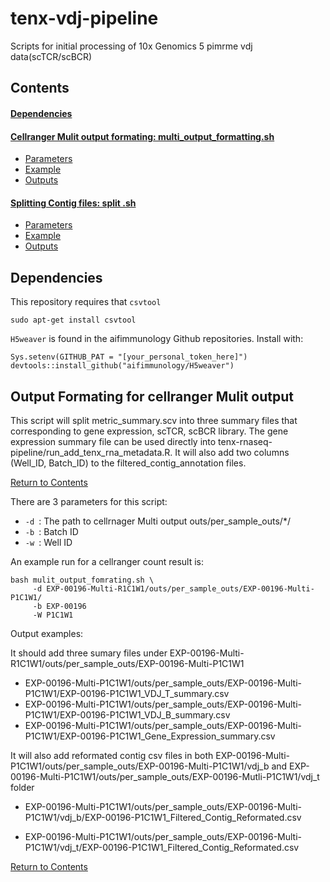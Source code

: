 # tenx-vdj-pipeline

Scripts for initial processing of 10x Genomics 5 pimrme vdj data(scTCR/scBCR)

<a id="contents"></a>

## Contents

#### [Dependencies](#dependencies)

#### [Cellranger Mulit output formating: multi_output_formatting.sh](#formating)
- [Parameters](#formating_param)
- [Example](#formating_example)
- [Outputs](#formating_outputs)

#### [Splitting Contig files: split .sh](#formating)
- [Parameters](#formating_param)
- [Example](#formating_example)
- [Outputs](#formating_outputs)



<a id="dependencies"></a>

## Dependencies

This repository requires that `csvtool`
```
sudo apt-get install csvtool
```

`H5weaver` is found in the aifimmunology Github repositories. Install with:
```
Sys.setenv(GITHUB_PAT = "[your_personal_token_here]")
devtools::install_github("aifimmunology/H5weaver")
```

<a id="formating"></a>

## Output Formating for cellranger Mulit output

This script will split metric_summary.scv into three summary files that corresponding to gene expression, scTCR, scBCR library. The gene expression summary file can be used directly into tenx-rnaseq-pipeline/run_add_tenx_rna_metadata.R. It will also add two columns (Well_ID, Batch_ID) to the filtered_contig_annotation files. 


[Return to Contents](#contents)

<a id="formating_param"></a>

There are 3 parameters for this script:  
- `-d `: The path to cellrnager Multi output outs/per_sample_outs/*/   
- `-b `: Batch ID 
- `-w `: Well ID

<a id="formating_example"></a>


An example run for a cellranger count result is:
```
bash mulit_output_fomrating.sh \
     -d EXP-00196-Multi-R1C1W1/outs/per_sample_outs/EXP-00196-Multi-P1C1W1/
     -b EXP-00196
     -W P1C1W1
```
<a id="formating_outputs"></a>


Output examples: 

It should add three sumary files under EXP-00196-Multi-R1C1W1/outs/per_sample_outs/EXP-00196-Multi-P1C1W1

- EXP-00196-Multi-P1C1W1/outs/per_sample_outs/EXP-00196-Multi-P1C1W1/EXP-00196-P1C1W1_VDJ_T_summary.csv
- EXP-00196-Multi-P1C1W1/outs/per_sample_outs/EXP-00196-Multi-P1C1W1/EXP-00196-P1C1W1_VDJ_B_summary.csv
- EXP-00196-Multi-P1C1W1/outs/per_sample_outs/EXP-00196-Multi-P1C1W1/EXP-00196-P1C1W1_Gene_Expression_summary.csv

It will also add reformated contig csv files in both EXP-00196-Multi-P1C1W1/outs/per_sample_outs/EXP-00196-Multi-P1C1W1/vdj_b and EXP-00196-Multi-P1C1W1/outs/per_sample_outs/EXP-00196-Mutli-P1C1W1/vdj_t folder

- EXP-00196-Multi-P1C1W1/outs/per_sample_outs/EXP-00196-Multi-P1C1W1/vdj_b/EXP-00196-P1C1W1_Filtered_Contig_Reformated.csv

- EXP-00196-Multi-P1C1W1/outs/per_sample_outs/EXP-00196-Multi-P1C1W1/vdj_t/EXP-00196-P1C1W1_Filtered_Contig_Reformated.csv





[Return to Contents](#contents)


